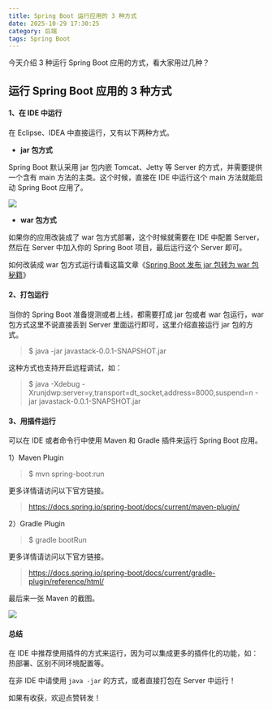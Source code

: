 ```yaml
---
title: Spring Boot 运行应用的 3 种方式
date: 2025-10-29 17:30:25
category: 后端
tags: Spring Boot
---
```


今天介绍 3 种运行 Spring Boot 应用的方式，看大家用过几种？


## 运行 Spring Boot 应用的 3 种方式

#### 1、在 IDE 中运行

在 Eclipse、IDEA 中直接运行，又有以下两种方式。

- **jar 包方式**

Spring Boot 默认采用 jar 包内嵌 Tomcat、Jetty 等 Server 的方式，并需要提供一个含有 main 方法的主类。这个时候，直接在 IDE 中运行这个 main 方法就能启动 Spring Boot 应用了。

![](http://img.javastack.cn/18-8-24/89912145.jpg)

- **war 包方式**

如果你的应用改装成了 war 包方式部署，这个时候就需要在 IDE 中配置 Server，然后在 Server 中加入你的 Spring Boot 项目，最后运行这个 Server 即可。

如何改装成 war 包方式运行请看这篇文章《[Spring Boot 发布 jar 包转为 war 包秘籍](https://mp.weixin.qq.com/s/RQAPIwQJ2jMmlcM76LJhSQ)》

#### 2、打包运行

当你的 Spring Boot 准备提测或者上线，都需要打成 jar 包或者 war 包运行，war 包方式这里不说直接丢到 Server 里面运行即可，这里介绍直接运行 jar 包的方式。

> $ java -jar javastack-0.0.1-SNAPSHOT.jar

这种方式也支持开启远程调试，如：

> $ java -Xdebug -Xrunjdwp:server=y,transport=dt_socket,address=8000,suspend=n -jar javastack-0.0.1-SNAPSHOT.jar

#### 3、用插件运行

可以在 IDE 或者命令行中使用 Maven 和 Gradle 插件来运行 Spring Boot 应用。

1）Maven Plugin

> $ mvn spring-boot:run

更多详情请访问以下官方链接。

> https://docs.spring.io/spring-boot/docs/current/maven-plugin/

2）Gradle Plugin

> $ gradle bootRun

更多详情请访问以下官方链接。

> https://docs.spring.io/spring-boot/docs/current/gradle-plugin/reference/html/

最后来一张 Maven 的截图。

![](http://img.javastack.cn/18-8-24/27826270.jpg)

#### 总结

在 IDE 中推荐使用插件的方式来运行，因为可以集成更多的插件化的功能，如：热部署、区别不同环境配置等。

在非 IDE 中请使用 `java -jar` 的方式，或者直接打包在 Server 中运行！

如果有收获，欢迎点赞转发！
